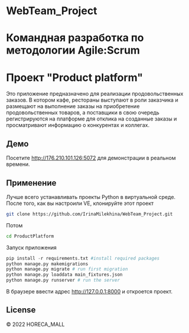 # WebTeam_Project

# Командная разработка по методологии Agile:Scrum

# Проект "Product platform"
Это приложение предназначено для реализации продовольственных заказов. В котором кафе, рестораны выступают в роли заказчика и размещают на выполнение заказы на приобретение продовольственных товаров, а поставщики в свою очередь регистрируются на платформе для отклика на созданные заказы и просматривают информацию о конкурентах и коллегах.

## Демо
Посетите http://176.210.101.126:5072 для демонстрации в реальном времени. 

## Применение
Лучше всего устанавливать проекты Python в виртуальной среде. После того, как вы настроили VE, клонируйте этот проект

```bash
git clone https://github.com/IrinaMilekhina/WebTeam_Project.git
```
Потом

```bash
cd ProductPlatform
```
Запуск приложения

```python
pip install -r requirements.txt #install required packages
python manage.py makemigrations
python manage.py migrate # run first migration
python manage.py loaddata main_fixtures.json
python manage.py runserver # run the server
```
В браузере ввести адрес http://127.0.0.1:8000 и откроется проект.


## License
© 2022 HORECA_MALL
